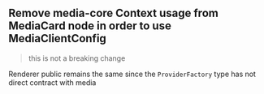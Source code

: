## Remove media-core Context usage from MediaCard node in order to use MediaClientConfig

> this is not a breaking change

Renderer public remains the same since the `ProviderFactory` type has not direct contract with media